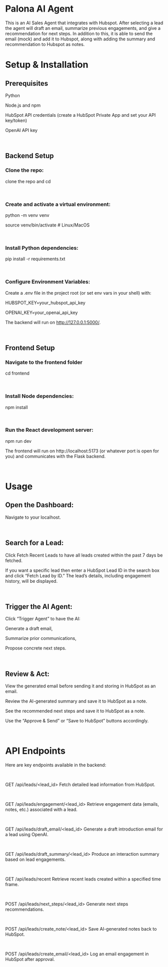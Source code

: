 # Palona AI Agent

This is an AI Sales Agent that integrates with Hubspot. After selecting a lead the agent will draft an email, summarize previous engagements, and give a recommendation for next steps. In addition to this, it is able to send the email (mock) and add it to Hubspot, along with adding the summary and recommendation to Hubspot as notes. 

# Setup & Installation

## Prerequisites
Python 

Node.js and npm

HubSpot API credentials (create a HubSpot Private App and set your API key/token)

OpenAI API key

<br>

## Backend Setup

### Clone the repo:

clone the repo and cd

<br>

### Create and activate a virtual environment:

python -m venv venv

source venv/bin/activate  # Linux/MacOS

<br>


### Install Python dependencies:

pip install -r requirements.txt

<br>


### Configure Environment Variables:

Create a .env file in the project root (or set env vars in your shell) with:

HUBSPOT_KEY=your_hubspot_api_key

OPENAI_KEY=your_openai_api_key

 The backend will run on http://127.0.0.1:5000/.

<br>

## Frontend Setup
### Navigate to the frontend folder

cd frontend

<br>

### Install Node dependencies:

npm install

<br>

### Run the React development server:

npm run dev

The frontend will run on http://localhost:5173 (or whatever port is open for you) and communicates with the Flask backend.

<br>

# Usage
## Open the Dashboard:
Navigate to your localhost.

<br>

## Search for a Lead:
Click Fetch Recent Leads to have all leads created within the past 7 days be fetched. 

If you want a specific lead then enter a HubSpot Lead ID in the search box and click “Fetch Lead by ID.” The lead’s details, including engagement history, will be displayed.

<br>

## Trigger the AI Agent:
Click “Trigger Agent” to have the AI:

Generate a draft email,

Summarize prior communications,

Propose concrete next steps.

<br>

## Review & Act:

View the generated email before sending it and storing in HubSpot as an email.

Review the AI-generated summary and save it to HubSpot as a note.

See the recommended next steps and save it to HubSpot as a note.

Use the “Approve & Send” or “Save to HubSpot” buttons accordingly.

<br>

# API Endpoints

Here are key endpoints available in the backend:

<br>

GET /api/leads/<lead_id>
Fetch detailed lead information from HubSpot.

<br>

GET /api/leads/engagement/<lead_id>
Retrieve engagement data (emails, notes, etc.) associated with a lead.

<br>

GET /api/leads/draft_email/<lead_id>
Generate a draft introduction email for a lead using OpenAI.

<br>

GET /api/leads/draft_summary/<lead_id>
Produce an interaction summary based on lead engagements.

<br>

GET /api/leads/recent
Retrieve recent leads created within a specified time frame.

<br>

POST /api/leads/next_steps/<lead_id>
Generate next steps recommendations. 

<br>

POST /api/leads/create_note/<lead_id>
Save AI-generated notes back to HubSpot.

<br>

POST /api/leads/create_email/<lead_id>
Log an email engagement in HubSpot after approval.

<br>
